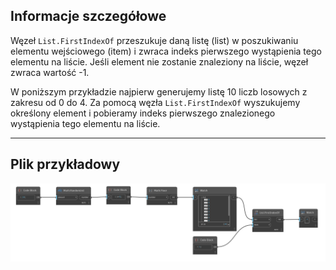 ## Informacje szczegółowe
Węzeł `List.FirstIndexOf` przeszukuje daną listę (list) w poszukiwaniu elementu wejściowego (item) i zwraca indeks pierwszego wystąpienia tego elementu na liście. Jeśli element nie zostanie znaleziony na liście, węzeł zwraca wartość -1.

W poniższym przykładzie najpierw generujemy listę 10 liczb losowych z zakresu od 0 do 4. Za pomocą węzła `List.FirstIndexOf` wyszukujemy określony element i pobieramy indeks pierwszego znalezionego wystąpienia tego elementu na liście.
___
## Plik przykładowy

![List.FirstIndexOf](./DSCore.List.FirstIndexOf_img.jpg)
